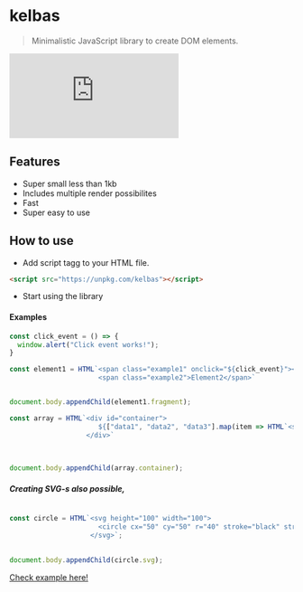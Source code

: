 # kelbas

> Minimalistic JavaScript library to create DOM elements.

![gzip size](http://img.badgesize.io/https://unpkg.com/kelbas/build/bundle.js?compression=gzip)

## Features

* Super small less than 1kb
* Includes multiple render possibilites
* Fast
* Super easy to use

## How to use


* Add script tagg to your HTML file.
```HTML
<script src="https://unpkg.com/kelbas"></script>
```

* Start using the library

#### Examples
```js
const click_event = () => {
  window.alert("Click event works!");
}

const element1 = HTML`<span class="example1" onclick="${click_event}"><strong>Click me!</strong></span>
                      <span class="example2">Element2</span>`


document.body.appendChild(element1.fragment);

const array = HTML`<div id="container">
                      ${["data1", "data2", "data3"].map(item => HTML`<span onclick="${click_event}">${item}</span>`.container)}
                   </div>`
                   
                   

document.body.appendChild(array.container);
```
##### Creating SVG-s also possible,

```js

const circle = HTML`<svg height="100" width="100">
                      <circle cx="50" cy="50" r="40" stroke="black" stroke-width="3" fill="red" />
                    </svg>`;
 
 
document.body.appendChild(circle.svg); 
```

[Check example here!](https://tonis2.github.io/kelbas/)
